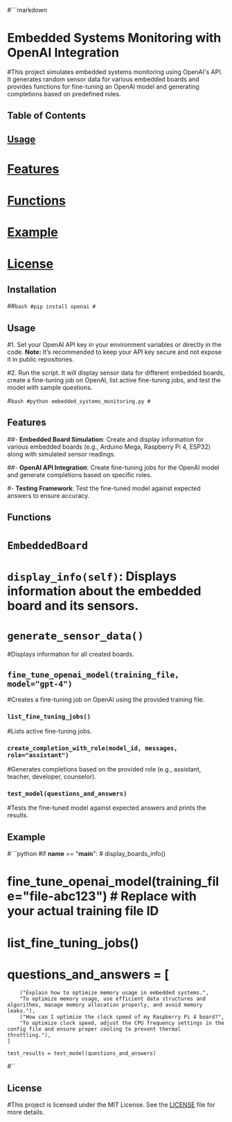 

#```markdown
# Embedded Systems Monitoring with OpenAI Integration

#This project simulates embedded systems monitoring using OpenAI's API. It generates random sensor data for various embedded boards and provides functions for fine-tuning an OpenAI model and generating completions based on predefined roles.

## Table of Contents

## [Usage](#usage)
# [Features](#features)
# [Functions](#functions)
# [Example](#example)
# [License](#license)

## Installation

##```bash
#pip install openai
#```

## Usage

#1. Set your OpenAI API key in your environment variables or directly in the code. **Note:** It’s recommended to keep your API key secure and not expose it in public repositories.

#2. Run the script. It will display sensor data for different embedded boards, create a fine-tuning job on OpenAI, list active fine-tuning jobs, and test the model with sample questions.

#```bash
#python embedded_systems_monitoring.py
#```

## Features

##- **Embedded Board Simulation**: Create and display information for various embedded boards (e.g., Arduino Mega, Raspberry Pi 4, ESP32) along with simulated sensor readings.

##- **OpenAI API Integration**: Create fine-tuning jobs for the OpenAI model and generate completions based on specific roles.

#- **Testing Framework**: Test the fine-tuned model against expected answers to ensure accuracy.

## Functions

# `EmbeddedBoard`
# **`display_info(self)`**: Displays information about the embedded board and its sensors.

# `generate_sensor_data()`

#Displays information for all created boards.

## `fine_tune_openai_model(training_file, model="gpt-4")`

#Creates a fine-tuning job on OpenAI using the provided training file.

### `list_fine_tuning_jobs()`

#Lists active fine-tuning jobs.

### `create_completion_with_role(model_id, messages, role="assistant")`

#Generates completions based on the provided role (e.g., assistant, teacher, developer, counselor).

### `test_model(questions_and_answers)`

#Tests the fine-tuned model against expected answers and prints the results.

## Example

#```python
#if __name__ == "__main__":
    #  display_boards_info()

   # fine_tune_openai_model(training_file="file-abc123")  # Replace with your actual training file ID

   # list_fine_tuning_jobs()

   # questions_and_answers = [
        ("Explain how to optimize memory usage in embedded systems.", 
        "To optimize memory usage, use efficient data structures and algorithms, manage memory allocation properly, and avoid memory leaks."),
        ("How can I optimize the clock speed of my Raspberry Pi 4 board?", 
        "To optimize clock speed, adjust the CPU frequency settings in the config file and ensure proper cooling to prevent thermal throttling."),
    ]

    test_results = test_model(questions_and_answers)
#``

## License

#This project is licensed under the MIT License. See the [LICENSE](LICENSE) file for more details.
```
